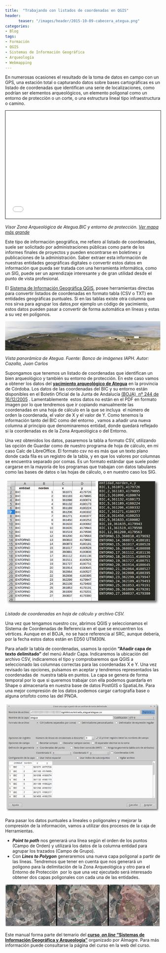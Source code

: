 ```yaml
---
title:  "Trabajando con listados de coordenadas en QGIS"
header:
      teaser: "/images/header/2015-10-09-cabecera_ategua.png"
categories: 
- Blog
tags:
- Formación
- QGIS
- Sistemas de Información Geográfica
- Arqueología
- Webmapping
---
```


En numerosas ocasiones el resultado de la toma de datos en campo con un GPS, una estación total o capturando datos sobre bases cartográficas es un listado de coordenadas que identifican una serie de localizaciones, como podrían ser elementos arqueológicos, un elemento poligonal como un entorno de protección o un corte, o una estructura lineal tipo infraestructura o camino.

<iframe style="border: 1px solid black;" src="/webpamming/visorategua/" frameborder="0" marginwidth="0" marginheight="0" scrolling="no" width="100%" height="350"></iframe>

_Visor Zona Arqueológica de Ategua.BIC y entorno de protección. [Ver mapa más grande](/webpamming/visorategua/)_

Este tipo de información geográfica, me refiero al listado de coordenadas, suele ser solicitado por administraciones públicas como parte de los informes finales de proyectos y pueden encontrarse en boletines y publicaciones de la administración. Saber extraer esta información de nuestras entidades geográficas digitales o convertir estos datos en información que pueda ser tratada con una herramienta informática, como un SIG, puede ser un aprendizaje interesante y de gran utilidad desde el punto de vista profesional.

El [Sistema de Información Geográfica QGIS](http://www.qgis.org/es/site/), posee herramientas directas para convertir listados de coordenadas en formato tabla (CSV o TXT) en entidades geográficas puntuales. Si en las tablas existe otra columna que nos sirva para agrupar los datos,por ejemplo un código de yacimiento, estos datos pueden pasar a convertir de forma automática en líneas y estas a su vez en polígonos.

![ATEGUA. Banco imágenes IAPH. Autor: J.C. Cazalla](/images/blog/201510_visorategua/70_0006241.jpg "ATEGUA. Banco imágenes IAPH. Autor: J.C. Cazalla")

_Vista panorámica de Ategua. Fuente: Banco de imágenes IAPH. Autor: Cazalla, Juan Carlos_

Supongamos que tenemos un listado de coordenadas que identifican un bien arqueológico y también su entorno de protección. En este caso vamos a obtener los datos del [**yacimiento arqueológico de Ategua**](http://www.iaph.es/patrimonio-inmueble-andalucia/resumen.do?id=i2768) en la provincia de Córdoba. Los datos de las coordenadas del BIC y su entorno están disponibles en el Boletín Oficial de la Junta de Andalucía [(BOJA)  nº 244 de 16/12/2005](http://www.juntadeandalucia.es/boja/2005/244/35 "BOJA") . Lamentablemente  estos datos no están en el PDF en formato imagen por lo que tendremos que ir copiando manualmente las coordenadas en una hoja de cálculo en la que se incluya  el número de orden la coordenada, el valor de X y el valor de Y. Como tenemos la información tanto del BIC como del entorno , vamos a añadir una nueva columna al principio que denominaremos entidad, donde quedará reflejado si la coordenadas es de la Zona Arqueológica o del Entorno.

Una vez obtenidos los datos, pasaremos la tabla a formato CSV, utilizando las opción de Guardar como de nuestro programa de hoja de cálculo, en mi caso Calc de LibreOffice. El formato csv no es más que un texto plano donde cada fila es un registro de la tabla, y en que los valores por columnas se encuentra separado por comas. Es un formato estándar que suele poder cargarse en la mayoría de los programas que trabajan con datos tabulares como las bases de datos o las hojas de cálculo, o en nuestro caso los SIG.

![](/images/blog/201510_visorategua/datos.png)

_Listado de coordenadas en hoja de cálculo y archivo CSV._

Una vez que tengamos nuestro csv, abrimos QGIS y seleccionamos el Sistema de Coordenadas de Referencia en el que se encuentren los vértices. Aunque en el BOJA, no se hace referencia al SRC, aunque debería, por la fecha estos datos están en ED50 UTM30N.

Para añadir la tabla de coordenadas, usamos la opción **“Añadir capa de texto delimitado”** del menú Añadir Capa. Indicaremos la ubicación del archivo CSV, indicaremos el tipo y comprobaremos que QGIS a seleccionado las columnas correctas para las coordenadas X e Y. Una vez revisado las opciones, pulsamos en aceptar y tendremos representados las coordenadas de  nuestra tabla en puntos. La capa se genera de forma temporal por lo que si queremos trabajar con ella podemos guardarla en Shape o almacenarla en nuestra base de datos PostGIS o SpatiaLite. Para una mejor compresión de los datos podemos cargar cartografía base o alguna ortofoto como las del PNOA.

![](/images/blog/201510_visorategua/carga_csv.png)

Para pasar los datos puntuales a lineales o poligonales y mejorar la compresión de la información, vamos a utilizar dos procesos de la caja de Herramientas.

*   **_Point to path_** nos generará una línea según el orden de los puntos (Campo de Orden) y utilizará los datos de la columna entidad para agrupar los trazados (Campo de Grupo).
*   Con **_Lines to Polygon_** generaremos una nueva capa poligonal a partir de las líneas. Tendremos que tener en cuenta que nos generará un polígono para la delimitación de la Zona Arqueológica y otro para el Entorno de Protección  por lo que una vez ejecutado será interesado obtener dos capas poligonales con cada una de las entidades.

![](/images/blog/201510_visorategua/proceso.jpg)

Este manual forma parte del temario del [**curso  _on line_ “Sistemas de Información Geográfica y Arqueología”**](http://www.almagre.es/cursos-formacion/curso-online-sistemas-de-informacion-geografica-qgis-y-arqueologia "Curso Almagre") organizado por Almagre. Para más información puede consultarse la página del curso en la web del curso.
        
